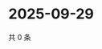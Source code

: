 # 2025-09-29

共 0 条

<!-- BEGIN ZHIHUQUESTIONS -->
<!-- 最后更新时间 Mon Sep 29 2025 16:17:02 GMT+0800 (China Standard Time) -->

<!-- END ZHIHUQUESTIONS -->
